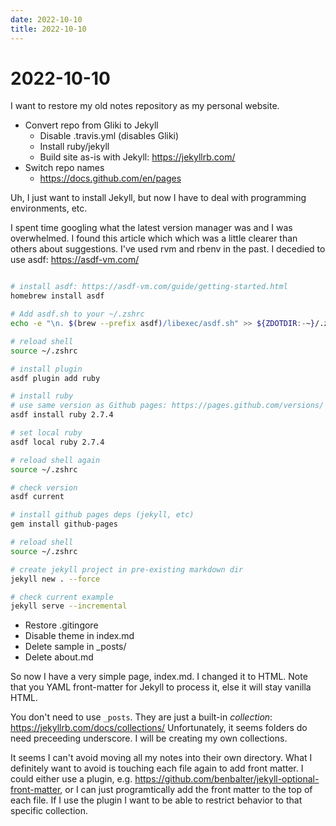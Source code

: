 ```yaml
---
date: 2022-10-10
title: 2022-10-10
---
```


# 2022-10-10

I want to restore my old notes repository as my personal website.

- Convert repo from Gliki to Jekyll
  - Disable .travis.yml (disables Gliki)
  - Install ruby/jekyll
  - Build site as-is with Jekyll: https://jekyllrb.com/
- Switch repo names
  - https://docs.github.com/en/pages

Uh, I just want to install Jekyll,
but now I have to deal with programming environments, etc.

I spent time googling what the latest version manager was and I was overwhelmed.
I found this article which which was a little clearer than others about suggestions.
I've used rvm and rbenv in the past.
I decedied to use asdf: https://asdf-vm.com/

```bash

# install asdf: https://asdf-vm.com/guide/getting-started.html
homebrew install asdf 

# Add asdf.sh to your ~/.zshrc
echo -e "\n. $(brew --prefix asdf)/libexec/asdf.sh" >> ${ZDOTDIR:-~}/.zshrc

# reload shell
source ~/.zshrc

# install plugin
asdf plugin add ruby

# install ruby
# use same version as Github pages: https://pages.github.com/versions/
asdf install ruby 2.7.4

# set local ruby
asdf local ruby 2.7.4

# reload shell again
source ~/.zshrc

# check version
asdf current

# install github pages deps (jekyll, etc)
gem install github-pages

# reload shell
source ~/.zshrc

# create jekyll project in pre-existing markdown dir
jekyll new . --force

# check current example
jekyll serve --incremental
```

- Restore .gitingore
- Disable theme in index.md
- Delete sample in _posts/
- Delete about.md

So now I have a very simple page, index.md.
I changed it to HTML.
Note that you YAML front-matter for Jekyll to process it, else it will stay vanilla HTML.

You don't need to use `_posts`.
They are just a built-in _collection_: https://jekyllrb.com/docs/collections/
Unfortunately, it seems folders do need preceeding underscore.
I will be creating my own collections.

It seems I can't avoid moving all my notes into their own directory.
What I definitely want to avoid is touching each file again to add front matter.
I could either use a plugin, e.g. https://github.com/benbalter/jekyll-optional-front-matter,
or I can just programtically add the front matter to the top of each file.
If I use the plugin I want to be able to restrict behavior to that specific collection.

